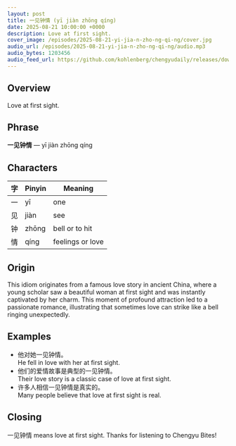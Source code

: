 ```yaml
---
layout: post
title: 一见钟情 (yī jiàn zhōng qíng)
date: 2025-08-21 10:00:00 +0000
description: Love at first sight.
cover_image: /episodes/2025-08-21-yi-jia-n-zho-ng-qi-ng/cover.jpg
audio_url: /episodes/2025-08-21-yi-jia-n-zho-ng-qi-ng/audio.mp3
audio_bytes: 1203456
audio_feed_url: https://github.com/kohlenberg/chengyudaily/releases/download/v20250821-yi-jia-n-zho-ng-qi-ng/2025-08-21-yi-jia-n-zho-ng-qi-ng.mp3
---
```




## Overview
Love at first sight.

## Phrase
**一见钟情** — yī jiàn zhōng qíng

## Characters

| 字 | Pinyin | Meaning          |
|----|--------|------------------|
| 一  | yī     | one              |
| 见  | jiàn   | see              |
| 钟  | zhōng  | bell or to hit   |
| 情  | qíng   | feelings or love  |
## Origin
This idiom originates from a famous love story in ancient China, where a young scholar saw a beautiful woman at first sight and was instantly captivated by her charm. This moment of profound attraction led to a passionate romance, illustrating that sometimes love can strike like a bell ringing unexpectedly.

## Examples
- 他对她一见钟情。<br>He fell in love with her at first sight.
- 他们的爱情故事是典型的一见钟情。<br>Their love story is a classic case of love at first sight.
- 许多人相信一见钟情是真实的。<br>Many people believe that love at first sight is real.

## Closing
一见钟情 means love at first sight. Thanks for listening to Chengyu Bites!
